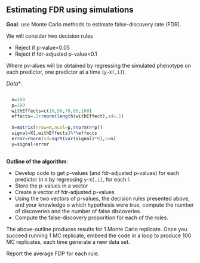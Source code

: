 

## Estimating FDR using simulations

**Goal**: use Monte Carlo methods to estimate false-discovery rate (FDR).

We will consider two decision rules

  - Reject if p-value<0.05
  - Reject if fdr-adjusted p-value<0.1

Where pv-alues will be obtained by regressing the simulated phenotype on each predictor, one predictor at a time (`y~X[,i]`).

*Data**:

```r

  n=100
  p=100
  withEffects=c(10,50,70,80,100)
  effects=.2+rnorm(length(withEffect),sd=.5)
  
  X=matrix(nrow=n,ncol=p,rnorm(n*p))
  signal=X[,withEffects]%*%effects
  error=rnorm(sd=sqrt(var(signal)*9),n=n)
  y=signal+error
  
```
**Outline of the algorithm**:
   - Develop code to get p-values (and fdr-adjusted p-values) for each predictor in `X` by regressing `y~X[,i]`, for each *i*.
   - Store the p-values in a vector
   - Create a vector of fdr-adjusted p-values
   - Using the two vectors of p-values, the decision rules presented above, and your knowledge o which hypothesis were true, compute the number of discoveries and the number of false discoveries.
   - Compute the false-discovery proporition for each of the rules. 
   
 
 The above-outline produces results for 1 Monte Carlo replicate. Once you succeed running 1 MC replicate, embeed the code in a loop
 to produce 100 MC replicates, each time generate a new data set.
 
 Report the average FDP for each rule.
